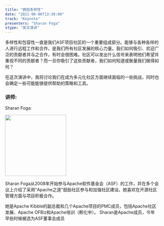 ```yaml
---
title: "拥抱多样性"
date: "2021-08-06T13:30:00"
track: "Keynote"
presenters: "Sharan Foga"
stype: "英文演讲"
---
```

多样性和包容性一直是我们ASF项目社区的一个重要组成部分。能够与各种各样的人进行远程工作和合作，是我们所有社区发展的核心力量。我们如何吸引、欢迎广泛的贡献者并与之合作，有时会很困难。社区可以发出什么信号来表明他们希望并重视不同的贡献者？而一旦你吸引了这些贡献者，我们如何知道或衡量我们做得如何？


在这次演讲中，我将讨论我们在成为多元化社区方面继续面临的一些挑战，同时也会确定一些可能能够提供帮助的策略和工具。

### 讲师:
Sharan Foga:

<img src="images/speaker/Sharan-Foga.jpg" width="200"/>

Sharan Foga从2008年开始参与Apache软件基金会（ASF）的工作，并在多个会议上介绍了采用"Apache之道"鼓励社区参与和加强社区建设。她喜欢在开源社区管理方面与项目积极合作。

她是Apache Kibble的副总裁和几个Apache项目的PMC成员，包括Apache社区发展、Apache OFBiz和Apache培训（孵化中）。
Sharan是Apache成员，今年早些时候被选为ASF董事会成员

